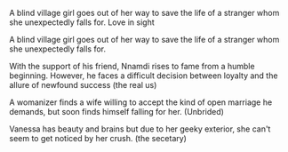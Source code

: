 A blind village girl goes out of her way to save the life of a stranger whom she unexpectedly falls for. Love in sight

 A blind village girl goes out of her way to save the life of a stranger whom she unexpectedly falls for.

With the support of his friend, Nnamdi rises to fame from a humble beginning. However, he faces a difficult decision between loyalty and the allure of newfound success (the real us)

A womanizer finds a wife willing to accept the kind of open marriage he demands, but soon finds himself falling for her. (Unbrided)


Vanessa has beauty and brains but due to her geeky exterior, she can't seem to get noticed by her crush. (the secetary)







